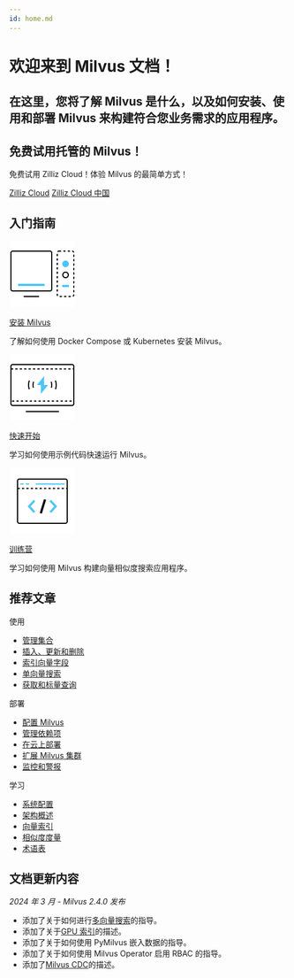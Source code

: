 ```yaml
---
id: home.md
---
```


<div class="doc-h1-wrapper">

  <h1 class="title">
    欢迎来到 Milvus 文档！
  </h1>

  <h2 class="sub-title">
    在这里，您将了解 Milvus 是什么，以及如何安装、使用和部署 Milvus 来构建符合您业务需求的应用程序。
  </h2>

</div>

<div class="doc-home-promotion-wrapper">
  <div class="promotion-content">
    <h2 class="promotion-title">免费试用托管的 Milvus！</h2>
    <p class="promotion-desc">免费试用 Zilliz Cloud！体验 Milvus 的最简单方式！</p>
  </div>

  <div class="cta-wrapper">
    <a class="cta-global" href="https://cloud.zilliz.com/signup">Zilliz Cloud</a>
    <a class="cta-cn" href="https://cloud.zilliz.com.cn/signup">Zilliz Cloud 中国</a>
  </div>
</div>

## 入门指南

<div class="card-wrapper">

<div class="start_card_container">
  <a href="install_standalone-docker.md">
    <img  src="../../../assets/home_install.svg" alt="icon" />
    <p class="link-btn">安装 Milvus <i class="fas fa-chevron-right"></i></p>
  </a>
  <p>了解如何使用 Docker Compose 或 Kubernetes 安装 Milvus。</p>
</div>

<div class="start_card_container">
  <a href="quickstart.md">
    <img  src="../../../assets/home_quick_start.svg" alt="icon" />
    <p class="link-btn">快速开始 <i class="fas fa-chevron-right"></i></p>
  </a>
  <p>学习如何使用示例代码快速运行 Milvus。</p>
</div>

<div class="start_card_container">
  <a href="/bootcamp">
    <img  src="../../../assets/home_bootcamp.svg" alt="icon" />
    <p class="link-btn">训练营 <i class="fas fa-chevron-right"></i></p>
  </a>
  <p>
  学习如何使用 Milvus 构建向量相似度搜索应用程序。
  </p>
</div>

</div>

## 推荐文章

<div class="doc-home-recommend-section">

<div class="recomment-item">
  <p>使用</p>

- [管理集合](manage-collections.md)
- [插入、更新和删除](insert-update-delete.md)
- [索引向量字段](index-vector-fields.md)
- [单向量搜索](single-vector-search.md)
- [获取和标量查询](get-and-scalar-query.md)
</div>

<div class="recomment-item">
  <p>部署</p>

- [配置 Milvus](configure-docker.md)
- [管理依赖项](deploy_s3.md)
- [在云上部署](aws.md)
- [扩展 Milvus 集群](scaleout.md)
- [监控和警报](monitor_overview.md)
</div>

<div class="recomment-item">
  <p>学习</p>

- [系统配置](system_configuration.md)
- [架构概述](architecture_overview.md)
- [向量索引](index.md)
- [相似度度量](metric.md)
- [术语表](glossary.md)
</div>

</div>

<div class="doc-home-what-is-new">

## 文档更新内容

_2024 年 3 月 - Milvus 2.4.0 发布_

- 添加了关于如何进行[多向量搜索](multi-vector-search.md)的指导。
- 添加了关于[GPU 索引](gpu_index.md)的描述。
- 添加了关于如何使用 PyMilvus 嵌入数据的指导。
- 添加了关于如何使用 Milvus Operator 启用 RBAC 的指导。
- 添加了[Milvus CDC](milvus-cdc-overview.md)的描述。

</div>